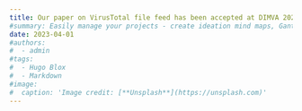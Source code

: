```yaml
---
title: Our paper on VirusTotal file feed has been accepted at DIMVA 2023 ✅
#summary: Easily manage your projects - create ideation mind maps, Gantt charts, todo lists, and more!
date: 2023-04-01
#authors:
#  - admin
#tags:
#  - Hugo Blox
#  - Markdown
#image:
#  caption: 'Image credit: [**Unsplash**](https://unsplash.com)'
---
```


